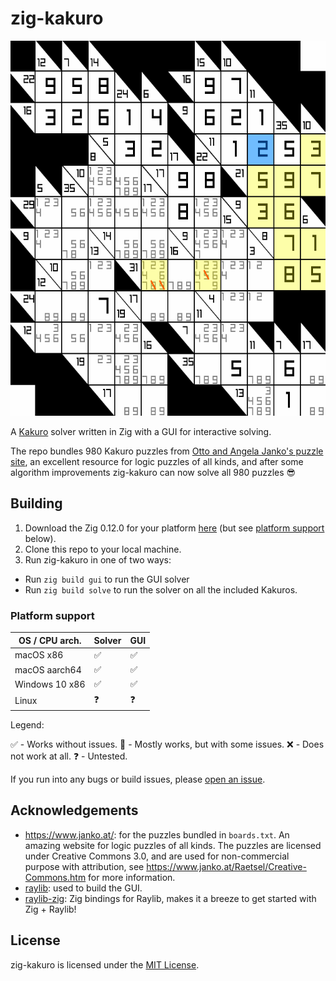 # zig-kakuro

<p align="center">
  <img width="600" height="600" src="solve.gif">
</p>

A [Kakuro](https://en.wikipedia.org/wiki/Kakuro) solver written in Zig with a GUI for interactive solving.

The repo bundles 980 Kakuro puzzles from [Otto and Angela Janko's puzzle site](https://www.janko.at/Raetsel/Kakuro/), an excellent resource for logic puzzles of all kinds, and after some algorithm improvements zig-kakuro can now solve all 980 puzzles 😎

## Building

1. Download the Zig 0.12.0 for your platform [here](https://ziglang.org/download/) (but see [platform support](#platform-support) below).
1. Clone this repo to your local machine.
1. Run zig-kakuro in one of two ways:
  - Run `zig build gui` to run the GUI solver
  - Run `zig build solve` to run the solver on all the included Kakuros.

### Platform support

| OS / CPU arch. | Solver  | GUI |
|----------------|---------|-----|
| macOS x86      | ✅      | ✅  |
| macOS aarch64  | ✅      | ✅  |
| Windows 10 x86 | ✅      | ✅  |
| Linux          | ❓      | ❓  |

Legend:

✅ - Works without issues.
🐛 - Mostly works, but with some issues.
❌ - Does not work at all.
❓ - Untested.

If you run into any bugs or build issues, please [open an issue](https://github.com/schmee/zig-kakuro/issues/new).

## Acknowledgements

- https://www.janko.at/: for the puzzles bundled in `boards.txt`. An amazing website for logic puzzles of all kinds. The puzzles are licensed under Creative Commons 3.0, and are used for non-commercial purpose with attribution, see https://www.janko.at/Raetsel/Creative-Commons.htm for more information.
- [raylib](https://www.raylib.com/): used to build the GUI.
- [raylib-zig](https://github.com/Not-Nik/raylib-zig): Zig bindings for Raylib, makes it a breeze to get started with Zig + Raylib!

## License

zig-kakuro is licensed under the [MIT License](https://choosealicense.com/licenses/mit/).

